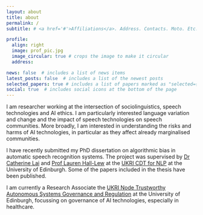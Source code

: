 ```yaml
---
layout: about
title: about
permalink: /
subtitle: # <a href='#'>Affiliations</a>. Address. Contacts. Moto. Etc.

profile:
  align: right
  image: prof_pic.jpg
  image_circular: true # crops the image to make it circular
  address:

news: false  # includes a list of news items
latest_posts: false  # includes a list of the newest posts
selected_papers: true # includes a list of papers marked as "selected={true}"
social: true  # includes social icons at the bottom of the page
---
```


I am researcher working at the intersection of sociolinguistics, speech technologies and AI ethics. I am particularly interested language variation and change and the impact of speech technologies on speech communities. More broadly, I am interested in understanding the risks and harms of AI technologies, in particular as they affect already marginalised communities.

I have recently submitted my PhD dissertation on algorithmic bias in automatic speech recognition systems. The project was supervised by [Dr Catherine Lai](https://homepages.inf.ed.ac.uk/clai/) and [Prof Lauren Hall-Lew](https://www.laurenhall-lew.com/) at the [UKRI CDT for NLP](https://web.inf.ed.ac.uk/cdt/natural-language-processing) at the University of Edinburgh. Some of the papers included in the thesis have been published.

I am currently a Research Associate the [UKRI Node Trustworthy Autonomous Systems Governance and Regulation](https://web.inf.ed.ac.uk/tas) at the University of Edinburgh, focussing on governance of AI technologies, especially in healthcare.

<!--
Write your biography here. Tell the world about yourself. Link to your favorite [subreddit](http://reddit.com). You can put a picture in, too. The code is already in, just name your picture `prof_pic.jpg` and put it in the `img/` folder.test

Put your address / P.O. box / other info right below your picture. You can also disable any of these elements by editing `profile` property of the YAML header of your `_pages/about.md`. Edit `_bibliography/papers.bib` and Jekyll will render your [publications page](/al-folio/publications/) automatically.

Link to your social media connections, too. This theme is set up to use [Font Awesome icons](http://fortawesome.github.io/Font-Awesome/) and [Academicons](https://jpswalsh.github.io/academicons/), like the ones below. Add your Facebook, Twitter, LinkedIn, Google Scholar, or just disable all of them.
-->
